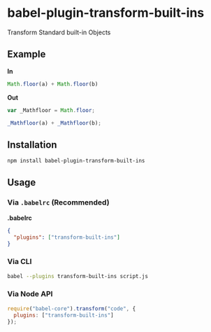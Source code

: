 # babel-plugin-transform-built-ins

Transform Standard built-in Objects

## Example

**In**

```javascript
Math.floor(a) + Math.floor(b)
```

**Out**

```javascript
var _Mathfloor = Math.floor;

_Mathfloor(a) + _Mathfloor(b);
```

## Installation

```sh
npm install babel-plugin-transform-built-ins
```

## Usage

### Via `.babelrc` (Recommended)

**.babelrc**

```json
{
  "plugins": ["transform-built-ins"]
}
```

### Via CLI

```sh
babel --plugins transform-built-ins script.js
```

### Via Node API

```javascript
require("babel-core").transform("code", {
  plugins: ["transform-built-ins"]
});
```
